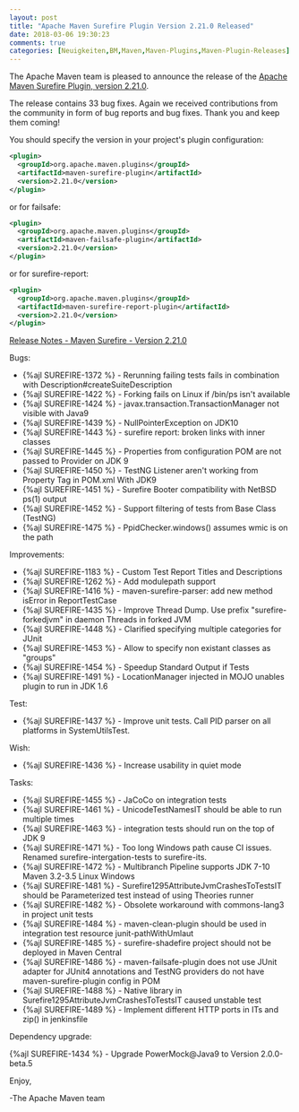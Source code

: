 ```yaml
---
layout: post
title: "Apache Maven Surefire Plugin Version 2.21.0 Released"
date: 2018-03-06 19:30:23
comments: true
categories: [Neuigkeiten,BM,Maven,Maven-Plugins,Maven-Plugin-Releases]
---
```

The Apache Maven team is pleased to announce the release of the 
[Apache Maven Surefire Plugin, version 2.21.0](https://maven.apache.org/plugins/maven-surefire-plugin/).


The release contains 33 bug fixes.
Again we received contributions from the community in form of bug reports
and bug fixes.
Thank you and keep them coming!

You should specify the version in your project's plugin configuration:

``` xml
<plugin>
  <groupId>org.apache.maven.plugins</groupId>
  <artifactId>maven-surefire-plugin</artifactId>
  <version>2.21.0</version>
</plugin>
```

or for failsafe:

``` xml
<plugin>
  <groupId>org.apache.maven.plugins</groupId>
  <artifactId>maven-failsafe-plugin</artifactId>
  <version>2.21.0</version>
</plugin>
```

or for surefire-report:

``` xml
<plugin>
  <groupId>org.apache.maven.plugins</groupId>
  <artifactId>maven-surefire-report-plugin</artifactId>
  <version>2.21.0</version>
</plugin>
```


<!-- more -->

[Release Notes - Maven Surefire - Version 2.21.0](https://issues.apache.org/jira/secure/ReleaseNote.jspa?projectId=12317927&version=12341630)

Bugs:

 * {%ajl SUREFIRE-1372 %} - Rerunning failing tests fails in combination with Description#createSuiteDescription
 * {%ajl SUREFIRE-1422 %} - Forking fails on Linux if /bin/ps isn't available
 * {%ajl SUREFIRE-1424 %} - javax.transaction.TransactionManager not visible with Java9
 * {%ajl SUREFIRE-1439 %} - NullPointerException on JDK10
 * {%ajl SUREFIRE-1443 %} - surefire report: broken links with inner classes
 * {%ajl SUREFIRE-1445 %} - Properties from configuration POM are not passed to Provider on JDK 9
 * {%ajl SUREFIRE-1450 %} - TestNG Listener aren't working from Property Tag in POM.xml With JDK9
 * {%ajl SUREFIRE-1451 %} - Surefire Booter compatibility with NetBSD ps(1) output
 * {%ajl SUREFIRE-1452 %} - Support filtering of tests from Base Class (TestNG)
 * {%ajl SUREFIRE-1475 %} - PpidChecker.windows() assumes wmic is on the path

Improvements:

 * {%ajl SUREFIRE-1183 %} - Custom Test Report Titles and Descriptions
 * {%ajl SUREFIRE-1262 %} - Add modulepath support
 * {%ajl SUREFIRE-1416 %} - maven-surefire-parser: add new method isError in ReportTestCase
 * {%ajl SUREFIRE-1435 %} - Improve Thread Dump. Use prefix "surefire-forkedjvm" in daemon Threads in forked JVM
 * {%ajl SUREFIRE-1448 %} - Clarified specifying multiple categories for JUnit
 * {%ajl SUREFIRE-1453 %} - Allow to specify non existant classes as "groups"
 * {%ajl SUREFIRE-1454 %} - Speedup Standard Output if Tests
 * {%ajl SUREFIRE-1491 %} - LocationManager injected in MOJO unables plugin to run in JDK 1.6

Test:

 * {%ajl SUREFIRE-1437 %} - Improve unit tests. Call PID parser on all platforms in SystemUtilsTest.

Wish:

 * {%ajl SUREFIRE-1436 %} - Increase usability in quiet mode

Tasks:

 * {%ajl SUREFIRE-1455 %} - JaCoCo on integration tests
 * {%ajl SUREFIRE-1461 %} - UnicodeTestNamesIT should be able to run multiple times
 * {%ajl SUREFIRE-1463 %} - integration tests should run on the top of JDK 9
 * {%ajl SUREFIRE-1471 %} - Too long Windows path cause CI issues. Renamed surefire-intergation-tests to surefire-its.
 * {%ajl SUREFIRE-1472 %} - Multibranch Pipeline supports JDK 7-10 Maven 3.2-3.5 Linux Windows
 * {%ajl SUREFIRE-1481 %} - Surefire1295AttributeJvmCrashesToTestsIT should be Parameterized test instead of using Theories runner
 * {%ajl SUREFIRE-1482 %} - Obsolete workaround with commons-lang3 in project unit tests
 * {%ajl SUREFIRE-1484 %} - maven-clean-plugin should be used in integration test resource junit-pathWithUmlaut
 * {%ajl SUREFIRE-1485 %} - surefire-shadefire project should not be deployed in Maven Central
 * {%ajl SUREFIRE-1486 %} - maven-failsafe-plugin does not use JUnit adapter for JUnit4 annotations and TestNG providers do not have maven-surefire-plugin config in POM
 * {%ajl SUREFIRE-1488 %} - Native library in Surefire1295AttributeJvmCrashesToTestsIT caused unstable test
 * {%ajl SUREFIRE-1489 %} - Implement different HTTP ports in ITs and zip() in jenkinsfile

Dependency upgrade:

{%ajl SUREFIRE-1434 %} - Upgrade PowerMock@Java9 to Version 2.0.0-beta.5

Enjoy,

-The Apache Maven team

